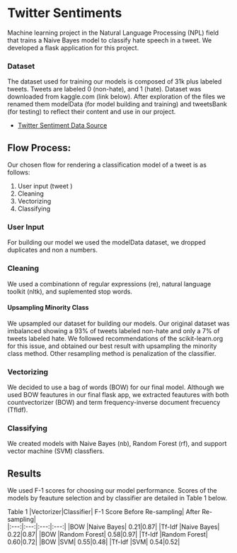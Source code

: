 # Twitter Sentiments
Machine learning project in the Natural Language Processing (NPL) field that trains a Naive Bayes model to classify hate speech in a tweet. We developed a flask application for this project.

### Dataset

The dataset used for training our models is composed of 31k plus labeled tweets. Tweets are labeled 0 (non-hate), and 1 (hate). Dataset was downloaded from kaggle.com (link below). After exploration of the files we renamed them modelData (for model building and training) and tweetsBank (for testing) to reflect their content and use in our project.

* [Twitter Sentiment Data Source](https://www.kaggle.com/arkhoshghalb/twitter-sentiment-analysis-hatred-speech)
  
## Flow Process:
Our chosen flow for rendering a classification model of a tweet is as follows:
1. User input (tweet )
2. Cleaning
3. Vectorizing 
4. Classifying 

### User Input 
For building our model we used the modelData dataset, we dropped duplicates and non a numbers. 
  
### Cleaning
We used a combinationn of regular expressions (re), natural language toolkit (nltk), and suplemented stop words.

#### Upsampling Minority Class
We upsampled our dataset for building our models. Our original dataset was imbalanced showing a 93% of tweets labeled non-hate and only a 7% of tweets labeled hate. We followed recommendations of the scikit-learn.org for this issue, and obtained our best result with upsampling the minority class method. Other resampling method is penalization of the classifier.

### Vectorizing
We decided to use a bag of words (BOW) for our final model. Although we used BOW feautures in our final flask app, we extracted feautures with both countvectorizer (BOW) and term frequency-inverse document frecuency (TfIdf). 

### Classifying
We created models with Naive Bayes (nb), Random Forest (rf), and support vector machine (SVM) classfiers.

## Results

We used F-1 scores for choosing our model performance. Scores of the models by feauture selection and by classifier are detailed in Table 1 below.

Table 1
 |Vectorizer|Classifier| F-1 Score Before Re-sampling| After Re-sampling|            
 |:---:|:---:|:---:|:---:|
 |BOW |Naive Bayes| 0.21|0.87|
 |Tf-Idf |Naive Bayes| 0.22|0.87|
 |BOW |Random Forest| 0.58|0.97|
 |Tf-Idf |Random Forest| 0.60|0.72|
 |BOW |SVM| 0.55|0.48|
 |Tf-Idf |SVM| 0.54|0.52|




